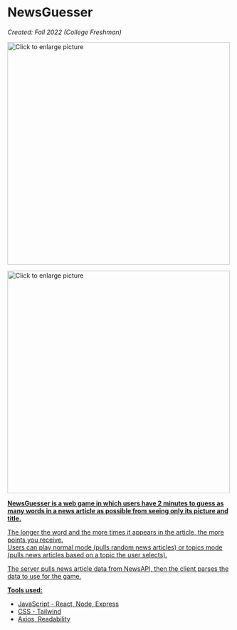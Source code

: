 # NewsGuesser

<i>Created: Fall 2022 (College Freshman)</i>

<a href="https://drive.google.com/uc?export=view&id=1t00WilcumQ-QP6h-SMJDpsk5Q_P6UbLN"><img src="https://drive.google.com/uc?export=view&id=1t00WilcumQ-QP6h-SMJDpsk5Q_P6UbLN" style="width: 500px; max-width: 100%; height: auto" title="Click to enlarge picture" />
 
 <a href="https://drive.google.com/uc?export=view&id=1CivO3D31tSY2nE4jLXBnlRRRxNtao_DS"><img src="https://drive.google.com/uc?export=view&id=1CivO3D31tSY2nE4jLXBnlRRRxNtao_DS" style="width: 500px; max-width: 100%; height: auto" title="Click to enlarge picture" />

<b>NewsGuesser is a web game in which users have 2 minutes to guess as many words in a news article as possible from seeing only its picture and title.</b><br>
  
The longer the word and the more times it appears in the article, the more points you receive.<br>
Users can play normal mode (pulls random news articles) or topics mode (pulls news articles based on a topic the user selects).

The server pulls news article data from NewsAPI, then the client parses the data to use for the game.<br>

  <b>Tools used:</b>
 - JavaScript - React, Node, Express
 - CSS - Tailwind
 - Axios, Readability
